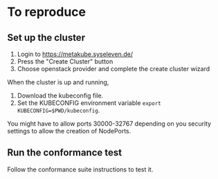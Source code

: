 # To reproduce

## Set up the cluster

1. Login to https://metakube.syseleven.de/
2. Press the "Create Cluster" button
3. Choose openstack provider and complete the create cluster wizard

When the cluster is up and running,

1. Download the kubeconfig file.  
2. Set the KUBECONFIG environment variable `export KUBECONFIG=$PWD/kubeconfig`.

You might have to allow ports 30000-32767 depending on you security settings to allow the creation of NodePorts.

## Run the conformance test

Follow the conformance suite instructions to test it.
